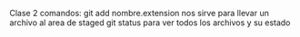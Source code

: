 Clase 2
comandos:
git add nombre.extension
nos sirve para llevar un archivo al area de staged
git status 
para ver todos los archivos y su estado
